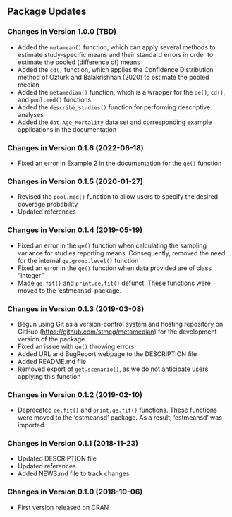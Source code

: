 ## Package Updates

### Changes in Version 1.0.0 (TBD)

-   Added the `metamean()` function, which can apply several methods to
    estimate study-specific means and their standard errors in order to
    estimate the pooled (difference of) means
-   Added the `cd()` function, which applies the Confidence Distribution
    method of Ozturk and Balakrishnan (2020) to estimate the pooled
    median
-   Added the `metamedian()` function, which is a wrapper for the
    `qe()`, `cd()`, and `pool.med()` functions.
-   Added the `describe_studies()` function for performing descriptive
    analyses
-   Added the `dat.Age_Mortality` data set and corresponding example
    applications in the documentation

### Changes in Version 0.1.6 (2022-06-18)

-   Fixed an error in Example 2 in the documentation for the `qe()`
    function

### Changes in Version 0.1.5 (2020-01-27)

-   Revised the `pool.med()` function to allow users to specify the
    desired coverage probability
-   Updated references

### Changes in Version 0.1.4 (2019-05-19)

-   Fixed an error in the `qe()` function when calculating the sampling
    variance for studies reporting means. Consequently, removed the need
    for the internal `qe.group.level()` function
-   Fixed an error in the `qe()` function when data provided are of
    class “integer”
-   Made `qe.fit()` and `print.qe.fit()` defunct. These functions were
    moved to the ‘estmeansd’ package.

### Changes in Version 0.1.3 (2019-03-08)

-   Begun using Git as a version-control system and hosting repository
    on GitHub (<https://github.com/stmcg/metamedian>) for the
    development version of the package
-   Fixed an issue with `qe()` throwing errors
-   Added URL and BugReport webpage to the DESCRIPTION file
-   Added README.md file
-   Removed export of `get.scenario()`, as we do not anticipate users
    applying this function

### Changes in Version 0.1.2 (2019-02-10)

-   Deprecated `qe.fit()` and `print.qe.fit()` functions. These
    functions were moved to the ‘estmeansd’ package. As a result,
    ‘estmeansd’ was imported.

### Changes in Version 0.1.1 (2018-11-23)

-   Updated DESCRIPTION file
-   Updated references
-   Added NEWS.md file to track changes

### Changes in Version 0.1.0 (2018-10-06)

-   First version released on CRAN
